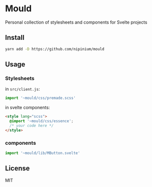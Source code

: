 # Mould

Personal collection of stylesheets and components for Svelte projects

## Install

```sh
yarn add -D https://github.com/nipinium/mould
```

## Usage

### Stylesheets

in `src/client.js`:

```js
import '~mould/css/premade.scss'
```

in svelte components:

```html
<style lang="scss">
  @import '~mould/css/essence';
  /* your code here */
</style>
```

### components

```js
import '~mould/lib/MButton.svelte'
```

## License

MIT
